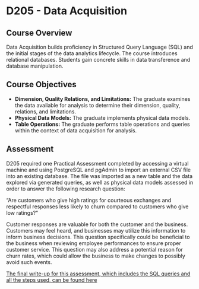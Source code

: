 # D205 - Data Acquisition

## Course Overview

Data Acquisition builds proficiency in Structured Query Language (SQL) and the initial stages of the data analytics lifecycle. The course introduces relational databases. Students gain concrete skills in data transference and database manipulation.

## Course Objectives

- **Dimension, Quality Relations, and Limitations:** The graduate examines the data available for analysis to determine their dimension, quality, relations, and limitations.
- **Physical Data Models:** The graduate implements physical data models.
- **Table Operations:** The graduate performs table operations and queries within the context of data acquisition for analysis.

## Assessment

D205 required one Practical Assessment completed by accessing a virtual machine and using PostgreSQL and pgAdmin to import an external CSV file into an existing database. The file was imported as a new table and the data explored via generated queries, as well as physical data models assessed in order to answer the following research question:

 “Are customers who give high ratings for courteous exchanges and respectful responses less likely to churn compared to customers who give low ratings?”

Customer responses are valuable for both the customer and the business. Customers may feel heard, and businesses may utilize this information to inform business decisions. This question specifically could be beneficial to the business when reviewing employee performances to ensure proper customer service. This question may also address a potential reason for churn rates, which could allow the business to make changes to possibly avoid such events. 

[The final write-up for this assessment, which includes the SQL queries and all the steps used, can be found here](https://github.com/churchill-briana/MSDA/blob/main/Data%20Acquisition%20/Task%20One)
